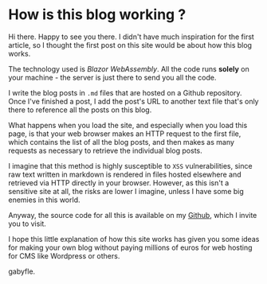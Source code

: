 # How is this blog working ?

Hi there. Happy to see you there. I didn't have much inspiration for the first article, so I thought the first post on this site would be about how this blog works.

The technology used is *Blazor WebAssembly*. All the code runs **solely** on your machine - the server is just there to send you all the code.

I write the blog posts in `.md` files that are hosted on a Github repository. Once I've finished a post, I add the post's URL to another text file that's only there to reference all the posts on this blog.

What happens when you load the site, and especially when you load this page, is that your web browser makes an HTTP request to the first file, which contains the list of all the blog posts, and then makes as many requests as necessary to retrieve the individual blog posts.

I imagine that this method is highly susceptible to `XSS` vulnerabilities, since raw text written in markdown is rendered in files hosted elsewhere and retrieved via HTTP directly in your browser. However, as this isn't a sensitive site at all, the risks are lower I imagine, unless I have some big enemies in this world.

Anyway, the source code for all this is available on my [Github](https://github.com/gabyfle), which I invite you to visit.

I hope this little explanation of how this site works has given you some ideas for making your own blog without paying millions of euros for web hosting for CMS like Wordpress or others.

gabyfle.

